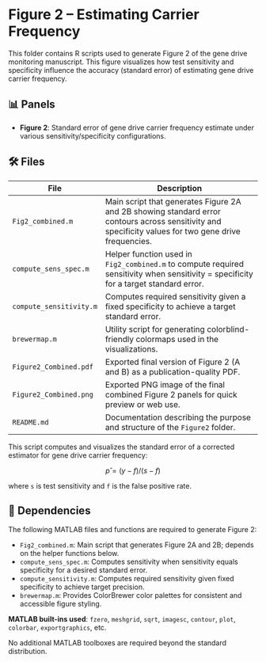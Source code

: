 # Figure 2 – Estimating Carrier Frequency

This folder contains R scripts used to generate Figure 2 of the gene drive monitoring manuscript. This figure visualizes how test sensitivity and specificity influence the accuracy (standard error) of estimating gene drive carrier frequency.

## 📊 Panels

- **Figure 2**: Standard error of gene drive carrier frequency estimate under various sensitivity/specificity configurations.

## 🛠️ Files

| File                    | Description                                                                                                                                           |
| ----------------------- | ----------------------------------------------------------------------------------------------------------------------------------------------------- |
| `Fig2_combined.m`       | Main script that generates Figure 2A and 2B showing standard error contours across sensitivity and specificity values for two gene drive frequencies. |
| `compute_sens_spec.m`   | Helper function used in `Fig2_combined.m` to compute required sensitivity when sensitivity = specificity for a target standard error.                 |
| `compute_sensitivity.m` | Computes required sensitivity given a fixed specificity to achieve a target standard error.                                                           |
| `brewermap.m`           | Utility script for generating colorblind-friendly colormaps used in the visualizations.                                                               |
| `Figure2_Combined.pdf`  | Exported final version of Figure 2 (A and B) as a publication-quality PDF.                                                                            |
| `Figure2_Combined.png`  | Exported PNG image of the final combined Figure 2 panels for quick preview or web use.                                                                |
| `README.md`             | Documentation describing the purpose and structure of the `Figure2` folder.                                                                           |


This script computes and visualizes the standard error of a corrected estimator for gene drive carrier frequency:
```math
p̂ = (y - f) / (s - f)
```
where `s` is test sensitivity and `f` is the false positive rate.

## 📎 Dependencies

The following MATLAB files and functions are required to generate Figure 2:

- `Fig2_combined.m`: Main script that generates Figure 2A and 2B; depends on the helper functions below.
- `compute_sens_spec.m`: Computes sensitivity when sensitivity equals specificity for a desired standard error.
- `compute_sensitivity.m`: Computes required sensitivity given fixed specificity to achieve target precision.
- `brewermap.m`: Provides ColorBrewer color palettes for consistent and accessible figure styling.

**MATLAB built-ins used**: `fzero`, `meshgrid`, `sqrt`, `imagesc`, `contour`, `plot`, `colorbar`, `exportgraphics`, etc.

No additional MATLAB toolboxes are required beyond the standard distribution.

